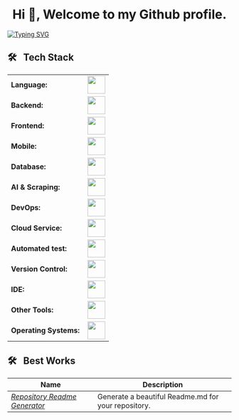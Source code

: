 <h1 align="center">Hi 👋, Welcome to my Github profile.</h1>

[![Typing SVG](https://readme-typing-svg.herokuapp.com?font=Architects+Daughter&color=7AF79A&size=30&lines=I'm+a+Full-Stack+Web+|+Mobile+Developer+...+;I'm+also+Data+Scientist+;+)](https://git.io/typing-svg)


<h2> 🛠 &nbsp; Tech Stack</h2>

<table>
    <tr>
        <td style="font-weight: bold; padding-right: 10px; vertical-align: center; border: none;">Language:</td>
        <td><img height="40" src="https://go-skill-icons.vercel.app/api/icons?i=js,ts,php,python,java,kotlin,swift,dart"/></td>
    </tr>    
    <tr>
        <td style="font-weight: bold; padding-right: 10px; vertical-align: center; border: none;">Backend:</td>
        <td><img height="40" src="https://go-skill-icons.vercel.app/api/icons?i=nodejs,nestjs,express,laravel,codeigniter,django,fastapi,flask,spring,maven,hibernate"/></td>
    </tr>
    <tr>
        <td style="font-weight: bold; padding-right: 10px; vertical-align: center;">Frontend:</td>
        <td><img height="40" src="https://go-skill-icons.vercel.app/api/icons?i=html,css,sass,bootstrap,jquery,tailwindcss,react,redux,mobx,next,vue,nuxtjs,vuetify,mui,figma"/></td>
    </tr>
    <tr>
        <td style="font-weight: bold; padding-right: 10px; vertical-align: center;">Mobile:</td>
        <td><img height="40" src="https://go-skill-icons.vercel.app/api/icons?i=reactnative,flutter"/></td>
    </tr>
    <tr>
        <td style="font-weight: bold; padding-right: 10px; vertical-align: center; border: none;">Database:</td>
        <td><img height="40" src="https://go-skill-icons.vercel.app/api/icons?i=mysql,postgresql,mariadb,mongodb,sqlite"/></td>
    </tr>
    <tr>
        <td style="font-weight: bold; padding-right: 10px; vertical-align: center; border: none;">AI & Scraping:</td>
        <td><img height="40" src="https://go-skill-icons.vercel.app/api/icons?i=crewai,chatgpt"/></td>
    </tr>
    <tr>
        <td style="font-weight: bold; padding-right: 10px; vertical-align: center; border: none;">DevOps:</td>
        <td><img height="40" src="https://go-skill-icons.vercel.app/api/icons?i=docker,kubernetes,gcp,githubactions,gitlarun"/></td>
    </tr>
    <tr>
        <td style="font-weight: bold; padding-right: 10px; vertical-align: center; border: none;">Cloud Service:</td>
        <td><img height="40" src="https://go-skill-icons.vercel.app/api/icons?i=gcp,aws,digitalocean,supabase,vercel,render"/></td>
    </tr>
    <tr>
        <td style="font-weight: bold; padding-right: 10px; vertical-align: center; border: none;">Automated test:</td>
        <td><img height="40" src="https://go-skill-icons.vercel.app/api/icons?i=selenium,jest,pytest,phpunit"/></td>
    </tr>
    <tr>
        <td style="font-weight: bold; padding-right: 10px; vertical-align: center; border: none;">Version Control:</td>
        <td><img height="40" src="https://go-skill-icons.vercel.app/api/icons?i=git,github,gitlab,bitbucket"/></td>
    </tr>
    <tr>
        <td style="font-weight: bold; padding-right: 10px; vertical-align: center; border: none;">IDE:</td>
        <td><img height="40" src="https://go-skill-icons.vercel.app/api/icons?i=vscode,phpstorm,webstorm,pycharm,visualstudio,sublime,androidstudio,xcode"/></td>
    </tr>
    <tr>
        <td style="font-weight: bold; padding-right: 10px; vertical-align: center; border: none;">Other Tools:</td>
        <td><img height="40" src="https://go-skill-icons.vercel.app/api/icons?i=rabbitmq,grafana,bash,postman,slack"/></td>
    </tr>
    <tr>
        <td style="font-weight: bold; padding-right: 10px; vertical-align: center; border: none;">Operating Systems:</td>
        <td><img height="40" src="https://go-skill-icons.vercel.app/api/icons?i=windows,apple,android,ubuntu"/></td>
    </tr>
</table>

<h2> 🛠 &nbsp; Best Works</h2>

| Name                                                                                      | Description                                                 |
| ----------------------------------------------------------------------------------------- | ----------------------------------------------------------- |
| _[Repository Readme Generator](https://github.com/KasRoudra/repository-readme-generator)_ | Generate a beautiful Readme.md for your repository.         |

